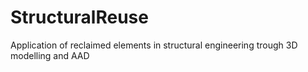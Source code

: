 # StructuralReuse
Application of reclaimed elements in structural engineering trough 3D modelling and AAD
